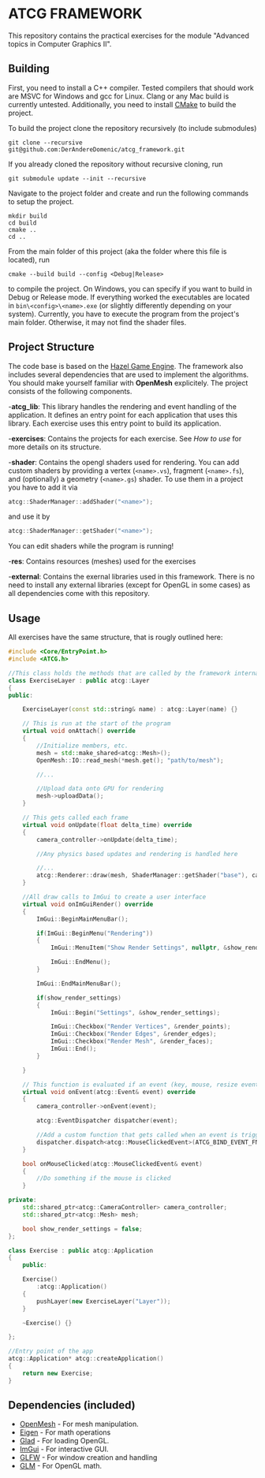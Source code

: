 # ATCG FRAMEWORK
This repository contains the practical exercises for the module "Advanced topics in Computer Graphics II".

## Building
First, you need to install a C++ compiler. Tested compilers that should work are MSVC for Windows and gcc for Linux. Clang or any Mac build is currently untested. Additionally, you need to install [CMake](https://cmake.org) to build the project.

To build the project clone the repository recursively (to include submodules)
```
git clone --recursive git@github.com:DerAndereDomenic/atcg_framework.git
```
If you already cloned the repository without recursive cloning, run
```
git submodule update --init --recursive
```
Navigate to the project folder and create and run the following commands to setup the project.

```
mkdir build
cd build
cmake ..
cd ..
```
From the main folder of this project (aka the folder where this file is located), run
```
cmake --build build --config <Debug|Release>
```
to compile the project. On Windows, you can specify if you want to build in Debug or Release mode. If everything worked the executables are located in ```bin\<config>\<name>.exe``` (or slightly differently depending on your system). Currently, you have to execute the program from the project's main folder. Otherwise, it may not find the shader files.

## Project Structure
The code base is based on the [Hazel Game Engine](https://github.com/TheCherno/Hazel). The framework also includes several dependencies that are used to implement the algorithms. You should make yourself familiar with **OpenMesh** explicitely. The project consists of the following components.

-**atcg_lib**: This library handles the rendering and event handling of the application. It defines an entry point for each application that uses this library. Each exercise uses this entry point to build its application.

-**exercises**: Contains the projects for each exercise. See _How to use_ for more details on its structure.

-**shader**: Contains the opengl shaders used for rendering. You can add custom shaders by providing a vertex (`<name>.vs`), fragment (`<name>.fs`), and (optionally) a geometry (`<name>.gs`) shader. To use them in a project you have to add it via
```c++
atcg::ShaderManager::addShader("<name>");
```
and use it by 
```c++
atcg::ShaderManager::getShader("<name>");
```
You can edit shaders while the program is running!

-**res**: Contains resources (meshes) used for the exercises

-**external**: Contains the exernal libraries used in this framework. There is no need to install any external libraries (except for OpenGL in some cases) as all dependencies come with this repository.

## Usage
All exercises have the same structure, that is rougly outlined here:
```c++
#include <Core/EntryPoint.h>
#include <ATCG.h>

//This class holds the methods that are called by the framework internally
class ExerciseLayer : public atcg::Layer
{
public:

    ExerciseLayer(const std::string& name) : atcg::Layer(name) {}

    // This is run at the start of the program
    virtual void onAttach() override
    {
        //Initialize members, etc.
        mesh = std::make_shared<atcg::Mesh>();
        OpenMesh::IO::read_mesh(*mesh.get(); "path/to/mesh");

        //...

        //Upload data onto GPU for rendering
        mesh->uploadData();
    }

    // This gets called each frame
    virtual void onUpdate(float delta_time) override
    {
        camera_controller->onUpdate(delta_time);

        //Any physics based updates and rendering is handled here

        //...
        atcg::Renderer::draw(mesh, ShaderManager::getShader("base"), camera_controller->getCamera());
    }

    //All draw calls to ImGui to create a user interface
    virtual void onImGuiRender() override
    {
        ImGui::BeginMainMenuBar();

        if(ImGui::BeginMenu("Rendering"))
        {
            ImGui::MenuItem("Show Render Settings", nullptr, &show_render_settings);

            ImGui::EndMenu();
        }

        ImGui::EndMainMenuBar();

        if(show_render_settings)
        {
            ImGui::Begin("Settings", &show_render_settings);

            ImGui::Checkbox("Render Vertices", &render_points);
            ImGui::Checkbox("Render Edges", &render_edges);
            ImGui::Checkbox("Render Mesh", &render_faces);
            ImGui::End();
        }

    }

    // This function is evaluated if an event (key, mouse, resize events, etc.) are triggered
    virtual void onEvent(atcg::Event& event) override
    {
        camera_controller->onEvent(event);

        atcg::EventDispatcher dispatcher(event);

        //Add a custom function that gets called when an event is triggered
        dispatcher.dispatch<atcg::MouseClickedEvent>(ATCG_BIND_EVENT_FN(ExerciseLayer::onMouseClicked));
    }

    bool onMouseClicked(atcg::MouseClickedEvent& event)
    {
        //Do something if the mouse is clicked
    }

private:
    std::shared_ptr<atcg::CameraController> camera_controller;
    std::shared_ptr<atcg::Mesh> mesh;

    bool show_render_settings = false;
};

class Exercise : public atcg::Application
{
    public:

    Exercise()
        :atcg::Application()
    {
        pushLayer(new ExerciseLayer("Layer"));
    }

    ~Exercise() {}

};

//Entry point of the app
atcg::Application* atcg::createApplication()
{
    return new Exercise;
}
```

## Dependencies (included)
- [OpenMesh](https://gitlab.vci.rwth-aachen.de:9000/OpenMesh/OpenMesh) - For mesh manipulation.
- [Eigen](https://gitlab.com/libeigen/eigen/) - For math operations
- [Glad](https://glad.dav1d.de) - For loading OpenGL.
- [ImGui](https://github.com/ocornut/imgui) - For interactive GUI.
- [GLFW](https://github.com/glfw/glfw) - For window creation and handling
- [GLM](https://github.com/g-truc/glm) - For OpenGL math.